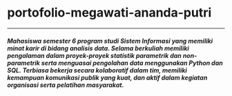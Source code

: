 # portofolio-megawati-ananda-putri
---
##### Mahasiswa semester 6  program studi Sistem Informasi yang memiliki minat karir di bidang analisis data. Selama berkuliah memiliki pengalaman dalam proyek-proyek statistik parametrik dan non-parametrik  serta menguasai pengolahan data menggunakan Python dan SQL. Terbiasa bekerja secara kolaboratif dalam tim, memiliki kemampuan komunikasi publik yang kuat, dan aktif dalam kegiatan organisasi serta pelatihan masyarakat.
